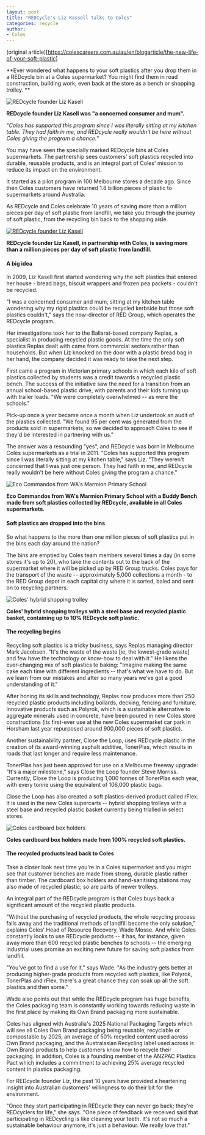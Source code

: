 ```yaml
---
layout: post
title: "REDCycle's Liz Kassell talks to Coles"
categories: recycle
author:
- Coles
---
```


(original article)[https://colescareers.com.au/au/en/blogarticle/the-new-life-of-your-soft-plastic]  

**Ever wondered what happens to your soft plastics after you drop them in a REDcycle bin at a Coles supermarket? You might find them in road construction, building work, even back at the store as a bench or shopping trolley. **

![REDcycle founder Liz Kasell](https://www.coles.com.au/content/dam/coles/whats-happening/og-images/Nov21-Liz-Kasell-1200x627.jpg)

**REDcycle founder Liz Kasell was "a concerned consumer and mum".**

"*Coles has supported this program since I was literally sitting at my kitchen table. They had faith in me, and REDcycle really wouldn't be here without Coles giving the program a chance.*"

You may have seen the specially marked REDcycle bins at Coles supermarkets. The partnership sees customers' soft plastics recycled into durable, reusable products, and is an integral part of Coles' mission to reduce its impact on the environment.

It started as a pilot program in 100 Melbourne stores a decade ago. Since then Coles customers have returned 1.8 billion pieces of plastic to supermarkets around Australia. 

As REDcycle and Coles celebrate 10 years of saving more than a million pieces per day of soft plastic from landfill, we take you through the journey of soft plastic, from the recycling bin back to the shopping aisle. 

[![REDcycle founder Liz Kasell](https://www.coles.com.au/content/dam/coles/whats-happening/feature-images(1200x627)/Nov21-REDcycle-Liz-pic-971x462.jpg)](https://www.coles.com.au/content/dam/coles/whats-happening/feature-images(1200x627)/Nov21-REDcycle-Liz-pic-971x462.jpg)

**REDcycle founder Liz Kasell, in partnership with Coles, is saving more than a million pieces per day of soft plastic from landfill.**

#### A big idea

In 2009, Liz Kasell first started wondering why the soft plastics that entered her house - bread bags, biscuit wrappers and frozen pea packets - couldn't be recycled.

"I was a concerned consumer and mum, sitting at my kitchen table wondering why my rigid plastics could be recycled kerbside but those soft plastics couldn't," says the now-director of RED Group, which operates the REDcycle program.

Her investigations took her to the Ballarat-based company Replas, a specialist in producing recycled plastic goods. At the time the only soft plastics Replas dealt with came from commercial sectors rather than households. But when Liz knocked on the door with a plastic bread bag in her hand, the company decided it was ready to take the next step.

First came a program in Victorian primary schools in which each kilo of soft plastics collected by students was a credit towards a recycled plastic bench. The success of the initiative saw the need for a transition from an annual school-based plastic drive, with parents and their kids turning up with trailer loads. "We were completely overwhelmed -- as were the schools."

Pick-up once a year became once a month when Liz undertook an audit of the plastics collected. "We found 95 per cent was generated from the products sold in supermarkets, so we decided to approach Coles to see if they'd be interested in partnering with us."

The answer was a resounding "yes", and REDcycle was born in Melbourne Coles supermarkets as a trial in 2011. "Coles has supported this program since I was literally sitting at my kitchen table," says Liz. "They weren't concerned that I was just one person. They had faith in me, and REDcycle really wouldn't be here without Coles giving the program a chance."

![Eco Commandos from WA's Marmion Primary School ](https://www.coles.com.au/content/dam/coles/whats-happening/feature-images(1200x627)/Buddy%20bench%20and%20recycle%20bin%20971x462.jpg)

**Eco Commandos from WA's Marmion Primary School with a Buddy Bench made from soft plastics collected by REDcycle, available in all Coles supermarkets.**

#### Soft plastics are dropped into the bins

So what happens to the more than one million pieces of soft plastics put in the bins each day around the nation? 

The bins are emptied by Coles team members several times a day (in some stores it's up to 20), who take the contents out to the back of the supermarket where it will be picked up by RED Group trucks. Coles pays for the transport of the waste -- approximately 5,000 collections a month - to the RED Group depot in each capital city where it is sorted, baled and sent on to recycling partners. 

![Coles' hybrid shopping trolley](https://www.coles.com.au/content/dam/coles/whats-happening/feature-images(1200x627)/Trolleys%20971x462%20.jpg)

**Coles' hybrid shopping trolleys with a steel base and recycled plastic basket, containing up to 10% REDcycle soft plastic.**

#### The recycling begins

Recycling soft plastics is a tricky business, says Replas managing director Mark Jacobsen. "It's the waste of the waste [ie, the lowest-grade waste] and few have the technology or know-how to deal with it." He likens the ever-changing mix of soft plastics to baking: "Imagine making the same cake each time with different ingredients -- that's what we have to do. But we learn from our mistakes and after so many years we've got a good understanding of it."

After honing its skills and technology, Replas now produces more than 250 recycled plastic products including bollards, decking, fencing and furniture. Innovative products such as Polyrok, which is a sustainable alternative to aggregate minerals used in concrete, have been poured in new Coles store constructions (its first-ever use at the new Coles supermarket car park in Horsham last year repurposed around 900,000 pieces of soft plastic).  

Another sustainability partner, Close the Loop, uses REDcycle plastic in the creation of its award-winning asphalt additive, TonerPlas, which results in roads that last longer and require less maintenance. 

TonerPlas has just been approved for use on a Melbourne freeway upgrade: "It's a major milestone," says Close the Loop founder Steve Morriss. Currently, Close the Loop is producing 1,000 tonnes of TonerPlas each year, with every tonne using the equivalent of 106,000 plastic bags. 

Close the Loop has also created a soft plastics-derived product called rFlex. It is used in the new Coles supercarts -- hybrid shopping trolleys with a steel base and recycled plastic basket currently being trialled in select stores. 

![Coles cardboard box holders ](https://www.coles.com.au/content/dam/coles/whats-happening/feature-images(1200x627)/Recycled%20box%20container%20971x462.jpg)

**Coles cardboard box holders made from 100% recycled soft plastics.**

#### The recycled products lead back to Coles

Take a closer look next time you're in a Coles supermarket and you might see that customer benches are made from strong, durable plastic rather than timber. The cardboard box holders and hand-sanitising stations may also made of recycled plastic; so are parts of newer trolleys.

An integral part of the REDcycle program is that Coles buys back a significant amount of the recycled plastic products. 

"Without the purchasing of recycled products, the whole recycling process falls away and the traditional methods of landfill become the only solution," explains Coles' Head of Resource Recovery, Wade Mosse. And while Coles constantly looks to use REDcycle products -- it has, for instance, given away more than 600 recycled plastic benches to schools -- the emerging industrial uses promise an exciting new future for saving soft plastics from landfill. 

"You've got to find a use for it," says Wade. "As the industry gets better at producing higher-grade products from recycled soft plastics, like Polyrok, TonerPlas and rFlex, there's a great chance they can soak up all the soft plastics and then some."

Wade also points out that while the REDcycle program has huge benefits, the Coles packaging team is constantly working towards reducing waste in the first place by making its Own Brand packaging more sustainable.

Coles has aligned with Australia's 2025 National Packaging Targets which will see all Coles Own Brand packaging being reusable, recyclable or compostable by 2025, an average of 50% recycled content used across Own Brand packaging, and the Australasian Recycling label used across is Own Brand products to help customers know how to recycle their packaging. In addition, Coles is a founding member of the ANZPAC Plastics Pact which includes a commitment to achieving 25% average recycled content in plastics packaging.

For REDcycle founder Liz, the past 10 years have provided a heartening insight into Australian customers' willingness to do their bit for the environment. 

"Once they start participating in REDcycle they can never go back; they're REDcyclers for life," she says. "One piece of feedback we received said that participating in REDcycling is like cleaning your teeth. It's not so much a sustainable behaviour anymore, it's just a behaviour. We really love that."